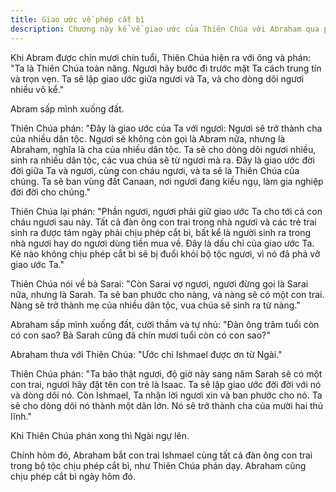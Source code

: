 ```yaml
---
title: Giao ước về phép cắt bì
description: Chương này kể về giao ước của Thiên Chúa với Abraham qua phép cắt bì, đánh dấu sự cam kết giữa Thiên Chúa và dòng dõi Abraham, khẳng định niềm tin và sự vâng phục trong hành trình đức tin.
---
```


Khi Abram được chín mươi chín tuổi, Thiên Chúa hiện ra với ông và phán: "Ta là Thiên Chúa toàn năng. Ngươi hãy bước đi trước mặt Ta cách trung tín và trọn vẹn. Ta sẽ lập giao ước giữa ngươi và Ta, và cho dòng dõi ngươi nhiều vô kể."

Abram sấp mình xuống đất.

Thiên Chúa phán: "Đây là giao ước của Ta với ngươi: Ngươi sẽ trở thành cha của nhiều dân tộc. Ngươi sẽ không còn gọi là Abram nữa, nhưng là Abraham, nghĩa là cha của nhiều dân tộc. Ta sẽ cho dòng dõi ngươi nhiều, sinh ra nhiều dân tộc, các vua chúa sẽ từ ngươi mà ra. Đây là giao ước đời đời giữa Ta và ngươi, cùng con cháu ngươi, và ta sẽ là Thiên Chúa của chúng. Ta sẽ ban vùng đất Canaan, nơi ngươi đang kiều ngụ, làm gia nghiệp đời đời cho chúng."

Thiên Chúa lại phán: "Phần ngươi, ngươi phải giữ giao ước Ta cho tới cả con cháu ngươi sau này. Tất cả đàn ông con trai trong nhà ngươi và các trẻ trai sinh ra được tám ngày phải chịu phép cắt bì, bất kể là người sinh ra trong nhà ngươi hay do ngươi dùng tiền mua về. Đây là dấu chỉ của giao ước Ta. Kẻ nào không chịu phép cắt bì sẽ bị đuổi khỏi bộ tộc ngươi, vì nó đã phá vỡ giao ước Ta."

Thiên Chúa nói về bà Sarai: "Còn Sarai vợ ngươi, ngươi đừng gọi là Sarai nữa, nhưng là Sarah. Ta sẽ ban phước cho nàng, và nàng sẽ có một con trai. Nàng sẽ trở thành mẹ của nhiều dân tộc, vua chúa sẽ sinh ra từ nàng."

Abraham sấp mình xuống đất, cười thầm và tự nhủ: "Đàn ông trăm tuổi còn có con sao? Bà Sarah cũng đã chín mươi tuổi còn có con sao?"

Abraham thưa với Thiên Chúa: "Ước chi Ishmael được ơn từ Ngài."

Thiên Chúa phán: "Ta bảo thật ngươi, độ giờ này sang năm Sarah sẽ có một con trai, ngươi hãy đặt tên con trẻ là Isaac. Ta sẽ lập giao ước đời đời với nó và dòng dõi nó. Còn Ishmael, Ta nhận lời ngươi xin và ban phước cho nó. Ta sẽ cho dòng dõi nó thành một dân lớn. Nó sẽ trở thành cha của mười hai thủ lĩnh."

Khi Thiên Chúa phán xong thì Ngài ngự lên.

Chính hôm đó, Abraham bắt con trai Ishmael cùng tất cả đàn ông con trai trong bộ tộc chịu phép cắt bì, như Thiên Chúa phán dạy. Abraham cũng chịu phép cắt bì ngày hôm đó.
